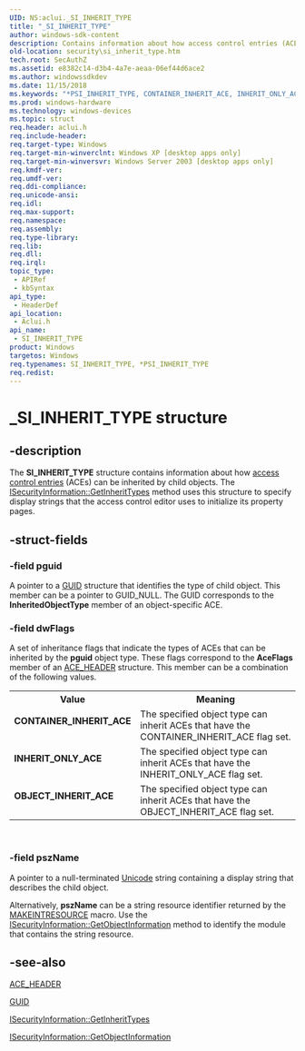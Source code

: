 ```yaml
---
UID: NS:aclui._SI_INHERIT_TYPE
title: "_SI_INHERIT_TYPE"
author: windows-sdk-content
description: Contains information about how access control entries (ACEs) can be inherited by child objects.
old-location: security\si_inherit_type.htm
tech.root: SecAuthZ
ms.assetid: e8382c14-d3b4-4a7e-aeaa-06ef44d6ace2
ms.author: windowssdkdev
ms.date: 11/15/2018
ms.keywords: "*PSI_INHERIT_TYPE, CONTAINER_INHERIT_ACE, INHERIT_ONLY_ACE, OBJECT_INHERIT_ACE, PSI_INHERIT_TYPE, PSI_INHERIT_TYPE structure pointer [Security], SI_INHERIT_TYPE, SI_INHERIT_TYPE structure [Security], _SI_INHERIT_TYPE, _win32_si_inherit_type_str, aclui/PSI_INHERIT_TYPE, aclui/SI_INHERIT_TYPE, security.si_inherit_type"
ms.prod: windows-hardware
ms.technology: windows-devices
ms.topic: struct
req.header: aclui.h
req.include-header: 
req.target-type: Windows
req.target-min-winverclnt: Windows XP [desktop apps only]
req.target-min-winversvr: Windows Server 2003 [desktop apps only]
req.kmdf-ver: 
req.umdf-ver: 
req.ddi-compliance: 
req.unicode-ansi: 
req.idl: 
req.max-support: 
req.namespace: 
req.assembly: 
req.type-library: 
req.lib: 
req.dll: 
req.irql: 
topic_type:
 - APIRef
 - kbSyntax
api_type:
 - HeaderDef
api_location:
 - Aclui.h
api_name:
 - SI_INHERIT_TYPE
product: Windows
targetos: Windows
req.typenames: SI_INHERIT_TYPE, *PSI_INHERIT_TYPE
req.redist: 
---
```


# _SI_INHERIT_TYPE structure


## -description


The <b>SI_INHERIT_TYPE</b> structure contains information about how <a href="https://msdn.microsoft.com/0baaa937-f635-4500-8dcd-9dbbd6f4cd02">access control entries</a> (ACEs) can be inherited by child objects. The 
<a href="https://msdn.microsoft.com/dafe6c45-616f-4339-a119-9b88055b5d3a">ISecurityInformation::GetInheritTypes</a> method uses this structure to specify display strings that the access control editor uses to initialize its property pages.


## -struct-fields




### -field pguid

A pointer to a 
<a href="https://msdn.microsoft.com/323e33b7-676f-4ed0-a9c7-908273c6e10f">GUID</a> structure that identifies the type of child object. This member can be a pointer to GUID_NULL. The GUID corresponds to the <b>InheritedObjectType</b> member of an object-specific ACE.


### -field dwFlags

A set of inheritance flags that indicate the types of ACEs that can be inherited by the <b>pguid</b> object type. These flags correspond to the <b>AceFlags</b> member of an 
<a href="https://msdn.microsoft.com/d23f15d6-0453-4aaf-a2db-7528b551a992">ACE_HEADER</a> structure. This member can be a combination of the following values. 




					

<table>
<tr>
<th>Value</th>
<th>Meaning</th>
</tr>
<tr>
<td width="40%"><a id="CONTAINER_INHERIT_ACE"></a><a id="container_inherit_ace"></a><dl>
<dt><b>CONTAINER_INHERIT_ACE</b></dt>
</dl>
</td>
<td width="60%">
The specified object type can inherit ACEs that have the CONTAINER_INHERIT_ACE flag set.

</td>
</tr>
<tr>
<td width="40%"><a id="INHERIT_ONLY_ACE"></a><a id="inherit_only_ace"></a><dl>
<dt><b>INHERIT_ONLY_ACE</b></dt>
</dl>
</td>
<td width="60%">
The specified object type can inherit ACEs that have the INHERIT_ONLY_ACE flag set.

</td>
</tr>
<tr>
<td width="40%"><a id="OBJECT_INHERIT_ACE"></a><a id="object_inherit_ace"></a><dl>
<dt><b>OBJECT_INHERIT_ACE</b></dt>
</dl>
</td>
<td width="60%">
The specified object type can inherit ACEs that have the OBJECT_INHERIT_ACE flag set.

</td>
</tr>
</table>
 


### -field pszName

A pointer to a null-terminated <a href="https://msdn.microsoft.com/264f6cb6-36c6-4cdb-b7bb-a5dbd332adcb">Unicode</a> string containing a display string that describes the child object. 




Alternatively, <b>pszName</b> can be a string resource identifier returned by the 
<a href="_win32_makeintresource_cpp">MAKEINTRESOURCE</a> macro. Use the 
<a href="https://msdn.microsoft.com/2bc63aa0-dada-4962-a381-6b0f8332e564">ISecurityInformation::GetObjectInformation</a> method to identify the module that contains the string resource.


## -see-also




<a href="https://msdn.microsoft.com/d23f15d6-0453-4aaf-a2db-7528b551a992">ACE_HEADER</a>



<a href="https://msdn.microsoft.com/323e33b7-676f-4ed0-a9c7-908273c6e10f">GUID</a>



<a href="https://msdn.microsoft.com/dafe6c45-616f-4339-a119-9b88055b5d3a">ISecurityInformation::GetInheritTypes</a>



<a href="https://msdn.microsoft.com/2bc63aa0-dada-4962-a381-6b0f8332e564">ISecurityInformation::GetObjectInformation</a>
 

 

